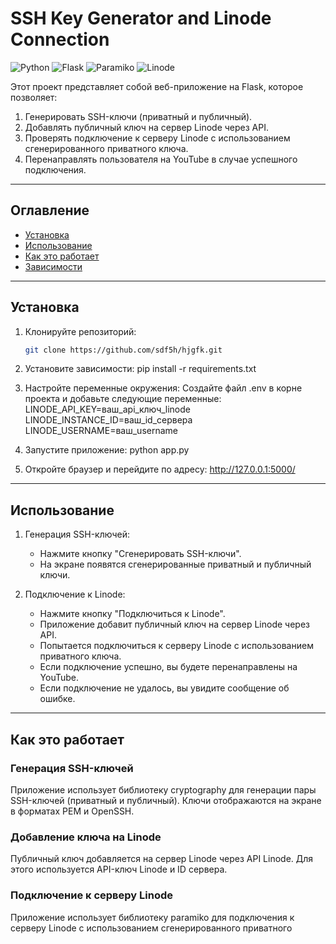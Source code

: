 
# SSH Key Generator and Linode Connection

![Python](https://img.shields.io/badge/Python-3.8%2B-blue)
![Flask](https://img.shields.io/badge/Flask-2.0%2B-green)
![Paramiko](https://img.shields.io/badge/Paramiko-2.9%2B-orange)
![Linode](https://img.shields.io/badge/Linode-API-v4-red)

Этот проект представляет собой веб-приложение на Flask, которое позволяет:
1. Генерировать SSH-ключи (приватный и публичный).
2. Добавлять публичный ключ на сервер Linode через API.
3. Проверять подключение к серверу Linode с использованием сгенерированного приватного ключа.
4. Перенаправлять пользователя на YouTube в случае успешного подключения.

---

## Оглавление

- [Установка](#установка)
- [Использование](#использование)
- [Как это работает](#как-это-работает)
- [Зависимости](#зависимости)


---

## Установка

1. Клонируйте репозиторий:
   ```bash
   git clone https://github.com/sdf5h/hjgfk.git
   
2. Установите зависимости:
     pip install -r requirements.txt
   
3. Настройте переменные окружения:
   Создайте файл .env в корне проекта и добавьте следующие переменные:
     LINODE_API_KEY=ваш_api_ключ_linode
   LINODE_INSTANCE_ID=ваш_id_сервера
   LINODE_USERNAME=ваш_username
   
4. Запустите приложение:
     python app.py
   
5. Откройте браузер и перейдите по адресу:
     http://127.0.0.1:5000/
   
---

## Использование

1. Генерация SSH-ключей:
   - Нажмите кнопку "Сгенерировать SSH-ключи".
   - На экране появятся сгенерированные приватный и публичный ключи.

2. Подключение к Linode:
   - Нажмите кнопку "Подключиться к Linode".
   - Приложение добавит публичный ключ на сервер Linode через API.
   - Попытается подключиться к серверу Linode с использованием приватного ключа.
   - Если подключение успешно, вы будете перенаправлены на YouTube.
   - Если подключение не удалось, вы увидите сообщение об ошибке.

---

## Как это работает

### Генерация SSH-ключей
Приложение использует библиотеку cryptography для генерации пары SSH-ключей (приватный и публичный). Ключи отображаются на экране в форматах PEM и OpenSSH.

### Добавление ключа на Linode
Публичный ключ добавляется на сервер Linode через API Linode. Для этого используется API-ключ Linode и ID сервера.

### Подключение к серверу Linode
Приложение использует библиотеку paramiko для подключения к серверу Linode с использованием сгенерированного приватного

